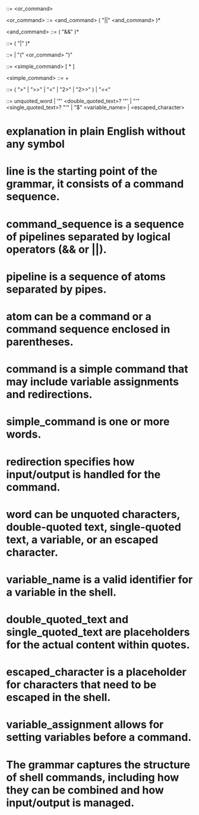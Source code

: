 <line>             ::= <or_command>

<or_command>       ::= <and_command> ( "||" <and_command> )*

<and_command>      ::= <pipeline> ( "&&" <pipeline> )*

<pipeline>         ::= <atom> ( "|" <atom> )*

<atom>             ::= <command>
                     | "(" <or_command> ")"

<command>          ::= <simple_command> [ <redirection>* ]

<simple_command>   ::= <word>+


<redirection>      ::= ( ">" | ">>" | "<" | "2>" | "2>>" ) <word>
                     | "<<" <word>

<word>             ::= unquoted_word
                     | '"' <double_quoted_text>? '"'
                     | "'" <single_quoted_text>? "'"
                     | "$" <variable_name>
                     | <escaped_character>



# explanation in plain English without any symbol

# line is the starting point of the grammar, it consists of a command sequence.
# command_sequence is a sequence of pipelines separated by logical operators (&& or ||).
# pipeline is a sequence of atoms separated by pipes.
# atom can be a command or a command sequence enclosed in parentheses.
# command is a simple command that may include variable assignments and redirections.
# simple_command is one or more words.
# redirection specifies how input/output is handled for the command.
# word can be unquoted characters, double-quoted text, single-quoted text, a variable, or an escaped character.
# variable_name is a valid identifier for a variable in the shell.
# double_quoted_text and single_quoted_text are placeholders for the actual content within quotes.
# escaped_character is a placeholder for characters that need to be escaped in the shell.
# variable_assignment allows for setting variables before a command.
# The grammar captures the structure of shell commands, including how they can be combined and how input/output is managed.


